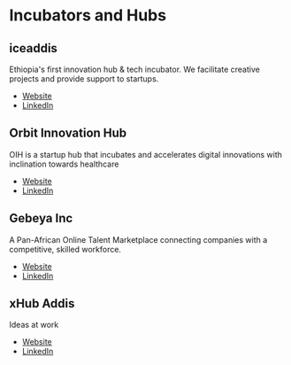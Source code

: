 # Incubators and Hubs

## iceaddis

Ethiopia's first innovation hub & tech incubator. We facilitate creative projects and provide support to startups.

- [Website](https://www.iceaddis.com/)
- [LinkedIn](https://www.linkedin.com/company/iceaddis/)

## Orbit Innovation Hub

OIH is a startup hub that incubates and accelerates digital innovations with inclination towards healthcare

- [Website](https://www.orbitinnovationhub.com/)
- [LinkedIn](https://www.linkedin.com/company/orbitinnovationhub/)

## Gebeya Inc

A Pan-African Online Talent Marketplace connecting companies with a competitive, skilled workforce.

- [Website](https://gebeya.com/)
- [LinkedIn](https://www.linkedin.com/company/gebeya-inc./)

## xHub Addis

Ideas at work

- [Website](http://www.xhubaddis.com/)
- [LinkedIn](https://www.linkedin.com/showcase/hellocash-ethiopia/)
